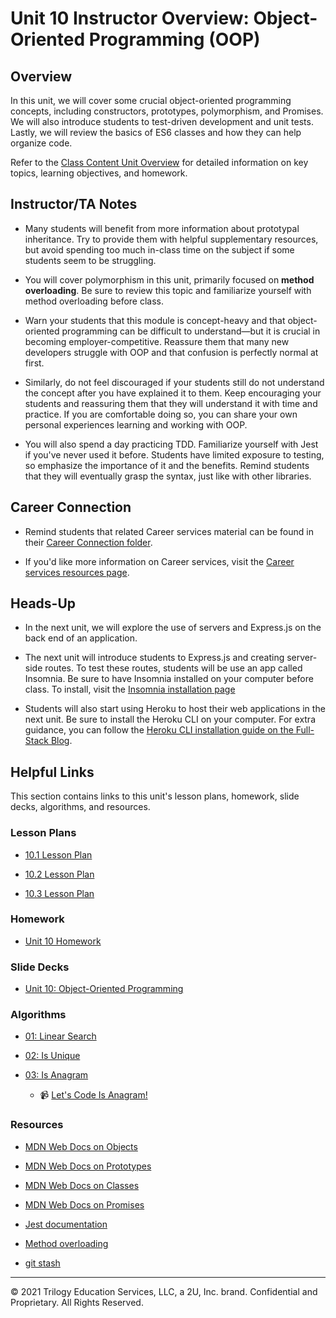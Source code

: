 # Unit 10 Instructor Overview: Object-Oriented Programming (OOP)

## Overview

In this unit, we will cover some crucial object-oriented programming concepts, including constructors, prototypes, polymorphism, and Promises. We will also introduce students to test-driven development and unit tests. Lastly, we will review the basics of ES6 classes and how they can help organize code.

Refer to the [Class Content Unit Overview](../../../01-Class-Content/10-OOP/README.md) for detailed information on key topics, learning objectives, and homework.

## Instructor/TA Notes

* Many students will benefit from more information about prototypal inheritance. Try to provide them with helpful supplementary resources, but avoid spending too much in-class time on the subject if some students seem to be struggling.

* You will cover polymorphism in this unit, primarily focused on **method overloading**. Be sure to review this topic and familiarize yourself with method overloading before class. 

* Warn your students that this module is concept-heavy and that object-oriented programming can be difficult to understand&mdash;but it is crucial in becoming employer-competitive. Reassure them that many new developers struggle with OOP and that confusion is perfectly normal at first. 

* Similarly, do not feel discouraged if your students still do not understand the concept after you have explained it to them. Keep encouraging your students and reassuring them that they will understand it with time and practice. If you are comfortable doing so, you can share your own personal experiences learning and working with OOP.

* You will also spend a day practicing TDD. Familiarize yourself with Jest if you've never used it before. Students have limited exposure to testing, so emphasize the importance of it and the benefits. Remind students that they will eventually grasp the syntax, just like with other libraries.

## Career Connection

* Remind students that related Career services material can be found in their [Career Connection folder](../../../01-Class-Content/10-OOP/04-Career-Connection/README.md).

* If you'd like more information on Career services, visit the [Career services resources page](https://careernetwork.2u.com/).

## Heads-Up

* In the next unit, we will explore the use of servers and Express.js on the back end of an application.

* The next unit will introduce students to Express.js and creating server-side routes. To test these routes, students will be use an app called Insomnia. Be sure to have Insomnia installed on your computer before class. To install, visit the [Insomnia installation page](https://insomnia.rest/download)

* Students will also start using Heroku to host their web applications in the next unit. Be sure to install the Heroku CLI on your computer. For extra guidance, you can follow the [Heroku CLI installation guide on the Full-Stack Blog](https://coding-boot-camp.github.io/full-stack/heroku/how-to-install-the-heroku-cli). 

## Helpful Links

This section contains links to this unit's lesson plans, homework, slide decks, algorithms, and resources.

### Lesson Plans

  * [10.1 Lesson Plan](./01-Day_Intro-OOP/10.1-LESSON-PLAN.md)

  * [10.2 Lesson Plan](./02-Test_Driven_Development/10.2-LESSON-PLAN.md)

  * [10.3 Lesson Plan](./03-Day_ES6-Classes/10.3-LESSON-PLAN.md)

### Homework

  * [Unit 10 Homework](../../../01-Class-Content/10-OOP/02-Homework)

### Slide Decks

  * [Unit 10: Object-Oriented Programming](https://docs.google.com/presentation/d/1Heou5UD956vYb1d4YDCi4GobFCcz4geNifZmz0KISgg/edit?usp=sharing)

### Algorithms

  * [01: Linear Search](../../../01-Class-Content/10-OOP/03-Algorithms/01-linear-search)

  * [02: Is Unique](../../../01-Class-Content/10-OOP/03-Algorithms/02-is-unique)

  * [03: Is Anagram](../../../01-Class-Content/10-OOP/03-Algorithms/03-is-anagram)

    * 📹 [Let's Code Is Anagram!](https://2u-20.wistia.com/medias/8hnpk2wu29)

### Resources

  * [MDN Web Docs on Objects](https://developer.mozilla.org/en-US/docs/Web/JavaScript/Reference/Global_Objects/Object) 

  * [MDN Web Docs on Prototypes](https://developer.mozilla.org/en-US/docs/Web/JavaScript/Reference/Global_Objects/Object/prototype)

  * [MDN Web Docs on Classes](https://developer.mozilla.org/en-US/docs/Web/JavaScript/Reference/Classes)

  * [MDN Web Docs on Promises](https://developer.mozilla.org/en-US/docs/Web/JavaScript/Reference/Global_Objects/Promise)

  * [Jest documentation](https://jestjs.io/docs/en/getting-started)

  * [Method overloading](https://www.sanfoundry.com/java-program-find-area-square-rectangle-circle-using-method-overloading/) 

  * [git stash](https://www.git-scm.com/docs/git-stash) 

---
© 2021 Trilogy Education Services, LLC, a 2U, Inc. brand. Confidential and Proprietary. All Rights Reserved.